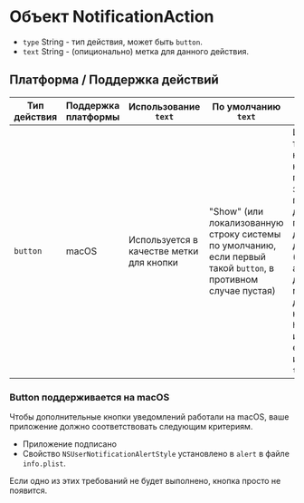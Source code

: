 # Объект NotificationAction

* `type` String - тип действия, может быть `button`.
* `text` String - (опиционально) метка для данного действия.

## Платформа / Поддержка действий

| Тип действия | Поддержка платформы | Использование `text`                     | По умолчанию `text`                                                                                            | Ограничения                                                                                                                                                                                                                                                                                          |
| ------------ | ------------------- | ---------------------------------------- | -------------------------------------------------------------------------------------------------------------- | ---------------------------------------------------------------------------------------------------------------------------------------------------------------------------------------------------------------------------------------------------------------------------------------------------- |
| `button`     | macOS               | Используется в качестве метки для кнопки | "Show" (или локализованную строку системы по умолчанию, если первый такой `button`, в противном случае пустая) | Используется только первый из них. Если несколько предоставляются за пределами первого действия, будут перечислены как дополнительные действия (отображаются активные действия кнопки мыши). Такие действия несовместимы с `hasReply` и будет игнорироваться, если `hasReply` имеет значение `true`. |

### Button поддерживается на macOS

Чтобы дополнительные кнопки уведомлений работали на macOS, ваше приложение должно соответствовать следующим критериям.

* Приложение подписано
* Свойство `NSUserNotificationAlertStyle` установлено в `alert` в файле `info.plist`.

Если одно из этих требований не будет выполнено, кнопка просто не появится.